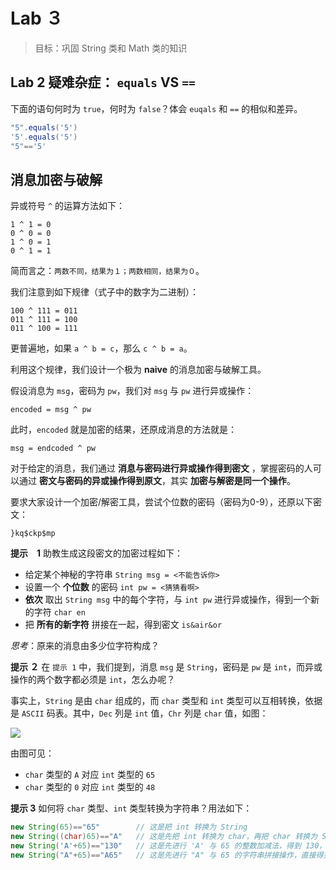 # Lab ３

> 目标：巩固 String 类和 Math 类的知识

## Lab 2 疑难杂症： `equals` VS `==`

下面的语句何时为 `true`，何时为 `false`？体会 `euqals` 和 `==` 的相似和差异。

```java
"5".equals('5')
'5'.equals('5')
"5"=='5'
```

## 消息加密与破解

异或符号 `^` 的运算方法如下：

```
1 ^ 1 = 0
0 ^ 0 = 0
1 ^ 0 = 1
0 ^ 1 = 1
```

简而言之：`两数不同，结果为１；两数相同，结果为０`。

我们注意到如下规律（式子中的数字为二进制）：

```
100 ^ 111 = 011
011 ^ 111 = 100
011 ^ 100 = 111
```

更普遍地，如果 `a ^ b = c`，那么 `c ^ b = a`。

利用这个规律，我们设计一个极为 **naive** 的消息加密与破解工具。

假设消息为 `msg`，密码为 `pw`，我们对 `msg` 与 `pw` 进行异或操作：

`encoded = msg ^ pw`

此时，`encoded` 就是加密的结果，还原成消息的方法就是：

`msg = endcoded ^ pw`

对于给定的消息，我们通过 **消息与密码进行异或操作得到密文** ，掌握密码的人可以通过 **密文与密码的异或操作得到原文**，其实 **加密与解密是同一个操作**。

要求大家设计一个加密/解密工具，尝试个位数的密码（密码为0-9），还原以下密文：
```
}kq$ckp$mp
```

**提示　1**
助教生成这段密文的加密过程如下：

- 给定某个神秘的字符串 `String msg = <不能告诉你>`
- 设置一个 **个位数** 的密码 `int pw = <猜猜看啊>`
- **依次** 取出 `String msg` 中的每个字符，与 `int pw` 进行异或操作，得到一个新的字符 `char en`
- 把 **所有的新字符** 拼接在一起，得到密文 `is&air&or`

*思考*：原来的消息由多少位字符构成？

**提示 ２**
在 `提示 1` 中，我们提到，消息 `msg` 是 `String`，密码是 `pw` 是 `int`，而异或操作的两个数字都必须是 `int`，怎么办呢？

事实上，`String` 是由 `char` 组成的，而 `char` 类型和 `int` 类型可以互相转换，依据是 `ASCII` 码表。其中，`Dec` 列是 `int` 值，`Chr` 列是 `char` 值，如图：

![](http://www.asciitable.com/index/asciifull.gif)

由图可见：

- `char` 类型的 `A` 对应 `int` 类型的 `65`
- `char` 类型的 `0` 对应 `int` 类型的 `48` 

**提示 3**
如何将 `char` 类型、`int` 类型转换为字符串？用法如下：
```java
new String(65)=="65"        // 这是把 int 转换为 String
new String((char)65)=="A"   // 这是先把 int 转换为 char，再把 char 转换为 String
new String('A'+65)=="130"   // 这是先进行 'A' 与 65 的整数加减法，得到 130，再把数字 130 转换成 String
new String("A"+65)=="A65"   // 这是先进行 "A" 与 65 的字符串拼接操作，直接得到字符串 "A65"
```
